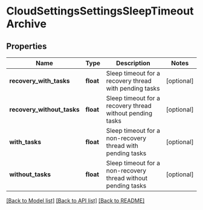 # CloudSettingsSettingsSleepTimeoutArchive

## Properties
Name | Type | Description | Notes
------------ | ------------- | ------------- | -------------
**recovery_with_tasks** | **float** | Sleep timeout for a recovery thread with pending tasks | [optional] 
**recovery_without_tasks** | **float** | Sleep timeout for a recovery thread without pending tasks | [optional] 
**with_tasks** | **float** | Sleep timeout for a non-recovery thread with pending tasks | [optional] 
**without_tasks** | **float** | Sleep timeout for a non-recovery thread without pending tasks | [optional] 

[[Back to Model list]](../README.md#documentation-for-models) [[Back to API list]](../README.md#documentation-for-api-endpoints) [[Back to README]](../README.md)


